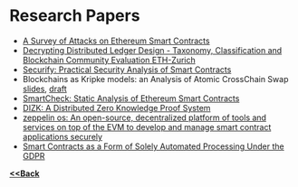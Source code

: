 # Research Papers

- [A Survey of Attacks on Ethereum Smart Contracts](https://eprint.iacr.org/2016/1007.pdf)
- [Decrypting Distributed Ledger Design - Taxonomy, Classification and Blockchain Community Evaluation ETH-Zurich](https://arxiv.org/pdf/1811.03419.pdf)
- [Securify: Practical Security Analysis of Smart Contracts](https://files.sri.inf.ethz.ch/website/papers/ccs18-securify.pdf)
- Blockchains as Kripke models: an Analysis of Atomic CrossChain Swap [slides](https://yoichihirai.com/isola.pdf), [draft](https://yoichihirai.com/isola-paper.pdf)
- [SmartCheck: Static Analysis of Ethereum Smart Contracts](https://orbilu.uni.lu/bitstream/10993/35862/1/smartcheck-paper.pdf)
- [DIZK: A Distributed Zero Knowledge Proof System](https://eprint.iacr.org/2018/691.pdf)
- [zeppelin os: An open-source, decentralized platform of tools and services on top of the EVM to develop and manage smart contract applications securely](https://zeppelinos.org/zeppelin_os_whitepaper.pdf)
- [Smart Contracts as a Form of Solely Automated Processing Under the GDPR](https://papers.ssrn.com/sol3/papers.cfm?abstract_id=3311370#)

**[<<Back](https://aabdulwahed.github.io/Smart-Contracts-Notes/)**
